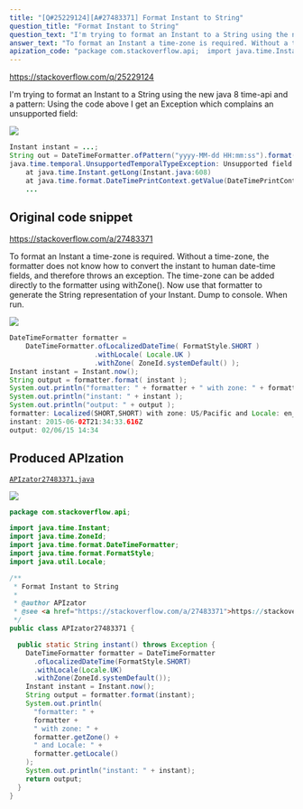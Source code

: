 ```yaml
---
title: "[Q#25229124][A#27483371] Format Instant to String"
question_title: "Format Instant to String"
question_text: "I'm trying to format an Instant to a String using the new java 8 time-api and a pattern: Using the code above I get an Exception which complains an unsupported field:"
answer_text: "To format an Instant a time-zone is required. Without a time-zone, the formatter does not know how to convert the instant to human date-time fields, and therefore throws an exception. The time-zone can be added directly to the formatter using withZone(). Now use that formatter to generate the String representation of your Instant. Dump to console. When run."
apization_code: "package com.stackoverflow.api;  import java.time.Instant; import java.time.ZoneId; import java.time.format.DateTimeFormatter; import java.time.format.FormatStyle; import java.util.Locale;  /**  * Format Instant to String  *  * @author APIzator  * @see <a href=\"https://stackoverflow.com/a/27483371\">https://stackoverflow.com/a/27483371</a>  */ public class APIzator27483371 {    public static String instant() throws Exception {     DateTimeFormatter formatter = DateTimeFormatter       .ofLocalizedDateTime(FormatStyle.SHORT)       .withLocale(Locale.UK)       .withZone(ZoneId.systemDefault());     Instant instant = Instant.now();     String output = formatter.format(instant);     System.out.println(       \"formatter: \" +       formatter +       \" with zone: \" +       formatter.getZone() +       \" and Locale: \" +       formatter.getLocale()     );     System.out.println(\"instant: \" + instant);     return output;   } }"
---
```


https://stackoverflow.com/q/25229124

I&#x27;m trying to format an Instant to a String using the new java 8 time-api and a pattern:
Using the code above I get an Exception which complains an unsupported field:


<div class="code-logo"><img src="/stackoverflow.png" /></div>

```java
Instant instant = ...;
String out = DateTimeFormatter.ofPattern("yyyy-MM-dd HH:mm:ss").format(instant);
java.time.temporal.UnsupportedTemporalTypeException: Unsupported field: YearOfEra
    at java.time.Instant.getLong(Instant.java:608)
    at java.time.format.DateTimePrintContext.getValue(DateTimePrintContext.java:298)
    ...
```


## Original code snippet

https://stackoverflow.com/a/27483371

To format an Instant a time-zone is required. Without a time-zone, the formatter does not know how to convert the instant to human date-time fields, and therefore throws an exception.
The time-zone can be added directly to the formatter using withZone().
Now use that formatter to generate the String representation of your Instant.
Dump to console.
When run.

<div class="code-logo"><img src="/stackoverflow.png" /></div>

```java
DateTimeFormatter formatter =
    DateTimeFormatter.ofLocalizedDateTime( FormatStyle.SHORT )
                     .withLocale( Locale.UK )
                     .withZone( ZoneId.systemDefault() );
Instant instant = Instant.now();
String output = formatter.format( instant );
System.out.println("formatter: " + formatter + " with zone: " + formatter.getZone() + " and Locale: " + formatter.getLocale() );
System.out.println("instant: " + instant );
System.out.println("output: " + output );
formatter: Localized(SHORT,SHORT) with zone: US/Pacific and Locale: en_GB
instant: 2015-06-02T21:34:33.616Z
output: 02/06/15 14:34
```

## Produced APIzation

[`APIzator27483371.java`](https://github.com/pasqualesalza/apization-temp/raw/main/data/search/APIzator27483371.java)

<div class="code-logo"><img src="/apizator.png" /></div>

```java
package com.stackoverflow.api;

import java.time.Instant;
import java.time.ZoneId;
import java.time.format.DateTimeFormatter;
import java.time.format.FormatStyle;
import java.util.Locale;

/**
 * Format Instant to String
 *
 * @author APIzator
 * @see <a href="https://stackoverflow.com/a/27483371">https://stackoverflow.com/a/27483371</a>
 */
public class APIzator27483371 {

  public static String instant() throws Exception {
    DateTimeFormatter formatter = DateTimeFormatter
      .ofLocalizedDateTime(FormatStyle.SHORT)
      .withLocale(Locale.UK)
      .withZone(ZoneId.systemDefault());
    Instant instant = Instant.now();
    String output = formatter.format(instant);
    System.out.println(
      "formatter: " +
      formatter +
      " with zone: " +
      formatter.getZone() +
      " and Locale: " +
      formatter.getLocale()
    );
    System.out.println("instant: " + instant);
    return output;
  }
}

```